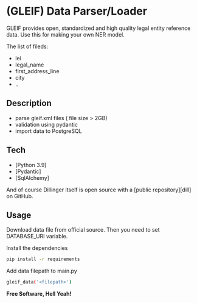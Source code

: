 # (GLEIF) Data Parser/Loader

GLEIF provides open, standardized and high quality legal entity reference data. 
Use this for making your own NER model.

The list of fileds:
- lei
- legal_name
- first_address_line 
- city
- ..

## Description
- parse gleif.xml files ( file size > 2GB)
- validation using pydantic
- import data to PostgreSQL

## Tech
- [Python 3.9]
- [Pydantic]
- [SqlAlchemy]

And of course Dillinger itself is open source with a [public repository][dill]
 on GitHub.

## Usage

Download data file from official source. Then you need to set DATABASE_URI variable.

Install the dependencies

```sh
pip install -r requirements
```

Add data filepath to main.py

```sh
gleif_data('<filepath>')
```

**Free Software, Hell Yeah!**

